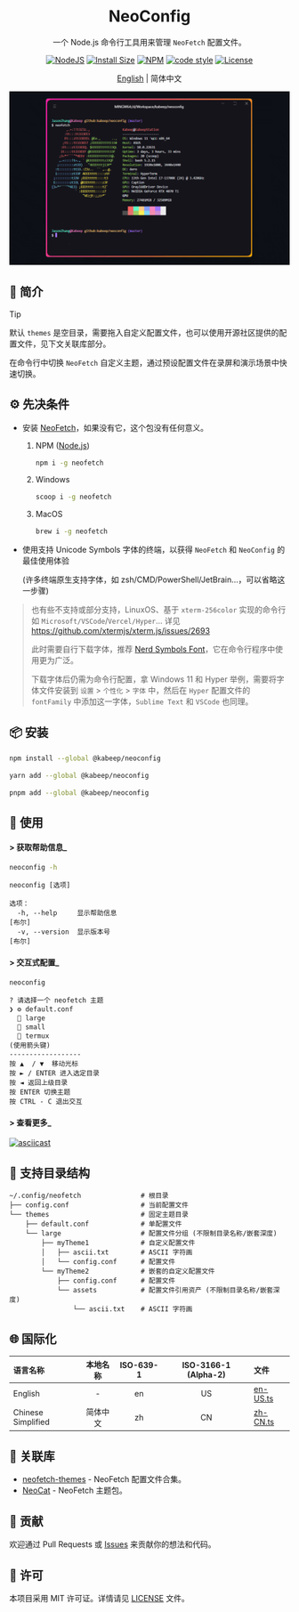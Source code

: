 <div align="center">

<h1>NeoConfig</h1>

一个 Node.js 命令行工具用来管理 `NeoFetch` 配置文件。

[![NodeJS][node-image]][node-url]
[![Install Size][install-size-image]][install-size-url]
[![NPM][npm-image]][npm-url]
[![code style][code-style-image]][code-style-url]
[![License][license-image]][license-url]

[English][en-us-url] | 简体中文

<img width="814" src="docs/images/usage.gif" alt="usage-gif">

</div>

## 📖 简介

> [!TIP]
> 
> 默认 `themes` 是空目录，需要拖入自定义配置文件，也可以使用开源社区提供的配置文件，见下文关联库部分。

在命令行中切换 `NeoFetch` 自定义主题，通过预设配置文件在录屏和演示场景中快速切换。

## ⚙️ 先决条件

- 安装 [NeoFetch][neofetch-url]，如果没有它，这个包没有任何意义。

  1. NPM ([Node.js][node-url])
      ```bash
      npm i -g neofetch
      ```

  2. Windows
      ```bash
      scoop i -g neofetch
      ```

  3. MacOS
      ```bash
      brew i -g neofetch
      ```

- 使用支持 Unicode Symbols 字体的终端，以获得 `NeoFetch` 和 `NeoConfig` 的最佳使用体验

  (许多终端原生支持字体，如 zsh/CMD/PowerShell/JetBrain...，可以省略这一步骤)

> 也有些不支持或部分支持，LinuxOS、基于 `xterm-256color` 实现的命令行如 `Microsoft/VSCode`/`Vercel/Hyper`...
> 详见 https://github.com/xtermjs/xterm.js/issues/2693
>
> 此时需要自行下载字体，推荐 [Nerd Symbols Font][nerd-url]，它在命令行程序中使用更为广泛。
>
> 下载字体后仍需为命令行配置，拿 Windows 11 和 Hyper 举例，需要将字体文件安装到 `设置` > `个性化` > `字体` 中，然后在
> `Hyper` 配置文件的 `fontFamily` 中添加这一字体，`Sublime Text` 和 `VSCode` 也同理。

## 📦 安装

```bash
npm install --global @kabeep/neoconfig
```

```bash
yarn add --global @kabeep/neoconfig
```

```bash
pnpm add --global @kabeep/neoconfig
```

## 🚀 使用

#### \> 获取帮助信息_

```bash
neoconfig -h
```

```
neoconfig [选项]

选项：
  -h, --help     显示帮助信息                                             [布尔]
  -v, --version  显示版本号                                               [布尔]
```

#### \> 交互式配置_

```bash
neoconfig
```

```
? 请选择一个 neofetch 主题
❯ ⚙️ default.conf
  📁 large
  📁 small
  📁 termux
(使用箭头键)
------------------
按 ▲  / ▼  移动光标
按 ► / ENTER 进入选定目录
按 ◄ 返回上级目录
按 ENTER 切换主题
按 CTRL - C 退出交互
```

#### > 查看更多_

[![asciicast][asciinema-image]][asciinema-url]

## 📄 支持目录结构

```
~/.config/neofetch               # 根目录
├── config.conf                  # 当前配置文件
└── themes                       # 固定主题目录
    ├── default.conf             # 单配置文件
    └── large                    # 配置文件分组 (不限制目录名称/嵌套深度)
        ├── myTheme1             # 自定义配置文件
        │   ├── ascii.txt        # ASCII 字符画
        │   └── config.conf      # 配置文件
        └── myTheme2             # 嵌套的自定义配置文件
            ├── config.conf      # 配置文件
            └── assets           # 配置文件引用资产 (不限制目录名称/嵌套深度)
                └── ascii.txt    # ASCII 字符画
```

## 🌐 国际化

| 语言名称               | 本地名称 | ISO-639-1 | ISO-3166-1 (Alpha-2) | 文件                           |
|:-------------------|:----:|:---------:|:--------------------:|:-----------------------------|
| English            |  -   |    en     |          US          | [en-US.ts][locale-en-us-url] |
| Chinese Simplified | 简体中文 |    zh     |          CN          | [zh-CN.ts][locale-zh-cn-url] |

## 🔗 关联库

- [neofetch-themes][neofetch-themes-url] - NeoFetch 配置文件合集。
- [NeoCat][neocat-url] - NeoFetch 主题包。

## 🤝 贡献

欢迎通过 Pull Requests 或 [Issues][issues-url] 来贡献你的想法和代码。

## 📄 许可

本项目采用 MIT 许可证。详情请见 [LICENSE][license-url] 文件。


[node-image]: https://img.shields.io/node/v/%40kabeep%2Fneoconfig?color=lightseagreen
[node-url]: https://nodejs.org/

[npm-image]: https://img.shields.io/npm/d18m/%40kabeep%2Fneoconfig?color=fa6673
[npm-url]: https://www.npmjs.com/package/@kabeep/neoconfig

[install-size-image]: https://packagephobia.com/badge?p=@kabeep/neoconfig
[install-size-url]: https://packagephobia.com/result?p=@kabeep/neoconfig

[code-style-image]: https://img.shields.io/badge/Formatted_with-Biome-cornflowerblue?style=flat&logo=biome
[code-style-url]: https://biomejs.dev/

[asciinema-image]: https://asciinema.org/a/697466.svg
[asciinema-url]: https://asciinema.org/a/697466

[license-image]: https://img.shields.io/github/license/kabeep/neoconfig?color=slateblue
[license-url]: LICENSE

[en-us-url]: README.md
[zh-cn-url]: README.zh-CN.md

[locale-en-us-url]: src/locale/en-US.ts
[locale-zh-cn-url]: src/locale/zh-CN.ts

[neofetch-url]: https://github.com/dylanaraps/neofetch
[nerd-url]: https://www.nerdfonts.com/font-downloads
[neofetch-themes-url]: https://github.com/Chick2D/neofetch-themes
[neocat-url]: https://github.com/m3tozz/NeoCat

[issues-url]: https://github.com/kabeep/neoconfig/issues
